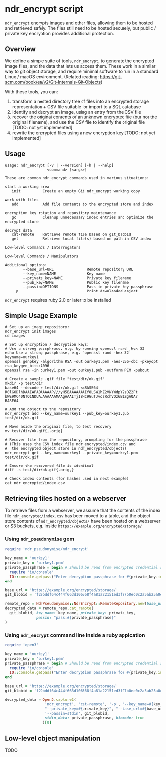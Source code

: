 # ndr_encrypt script

`ndr_encrypt` encrypts images and other files, allowing them to be hosted and
retrieved safely. The files still need to be hosted securely, but public /
private key encryption provides additional protection.

## Overview

We define a simple suite of tools, `ndr_encrypt`, to generate the encrypted
image files, and the data that lets us access them. These work in a similar way
to git object storage, and require minimal software to run in a standard Linux
/ macOS environment. (Related reading:
https://git-scm.com/book/en/v2/Git-Internals-Git-Objects)

With these tools, you can:
1. transform a nested directory tree of files into an encrypted storage
   representation + CSV file suitable for import to a SQL database
2. identify and decrypt an image, using an entry from the CSV file
3. recover the original contents of an unknown encrypted file (but not the
   original filename), and use the CSV file to identify the original file
   [TODO: not yet implemented]
4. rewrite the encrypted files using a new encryption key [TODO: not yet
   implemented]

## Usage

```
usage: ndr_encrypt [-v | --version] [-h | --help]
                   <command> [<args>]

These are common ndr_encrypt commands used in various situations:

start a working area
   init          Create an empty Git ndr_encrypt working copy

work with files
   add           Add file contents to the encrypted store and index

encryption key rotation and repository maintenance
   gc            Cleanup unnecessary index entries and optimize the encrypted store

decrypt data
   cat-remote    Retrieve remote file based on git_blobid
   get           Retrieve local file(s) based on path in CSV index

Low-level Commands / Interrogators

Low-level Commands / Manipulators

Additional options:
        --base_url=URL               Remote repository URL
        --key_name=NAME              Key name
        --private_key=NAME           Private key filename
        --pub_key=NAME               Public key filename
        --passin=OPTIONS             Pass in private key passphrase
    -p                               Print downloaded object
```

`ndr_encrypt` requires ruby 2.0 or later to be installed

## Simple Usage Example

``` shell
# Set up an image repository:
ndr_encrypt init images
cd images

# Set up encryption / decryption keys:
# Use a strong passphrase, e.g. by running openssl rand -hex 32
echo Use a strong passphrase, e.g. `openssl rand -hex 32`
keyname=ourkey1
openssl genpkey -algorithm RSA -out ourkey1.pem -aes-256-cbc -pkeyopt rsa_keygen_bits:4096
openssl rsa -in ourkey1.pem -out ourkey1.pub -outform PEM -pubout

# Create a sample .gif file "test/dir/ok.gif"
mkdir -p test/dir
base64 --decode > test/dir/ok.gif <<BASE64
R0lGODlhDAAIAPABAAAAAP///yH5BAAAAAAAIf8LSW1hZ2VNYWdpY2sOZ2Ft
bWE9MC40NTQ1NDUALAAAAAAMAAgAAAITjI8HC9GuTJvozRchVQz6BIZgAQA7
BASE64

# Add the object to the repository
ndr_encrypt add --key_name=ourkey1 --pub_key=ourkey1.pub test/dir/ok.gif

# Move aside the original file, to test recovery
mv test/dir/ok.gif{,.orig}

# Recover file from the repository, prompting for the passphrase
# (This uses the CSV index file ndr_encrypted/index.csv and
#  the encrypted object store in ndr_encrypted/objects)
ndr_encrypt get --key_name=ourkey1 --private_key=ourkey1.pem test/dir/ok.gif

# Ensure the recovered file is identical
diff -s test/dir/ok.gif{.orig,}

# Check index contents (for hashes used in next example)
cat ndr_encrypted/index.csv
```

## Retrieving files hosted on a webserver

To retrieve files from a webserver, we assume that the contents of the index
file `ndr_encrypted/index.csv` has been moved to a table, and the object store
contents of `ndr_encrypted/objects/` have been hosted on a webserver or S3
buckets, e.g. inside `https://example.org/encrypted/storage/`

### Using `ndr_pseudonymise` gem

``` ruby
require 'ndr_pseudonymise/ndr_encrypt'

key_name = 'ourkey1'
private_key = 'ourkey1.pem'
private_passphrase = begin # Should be read from encrypted credential storage
  require 'io/console'
  IO::console.getpass("Enter decryption passphrase for #{private_key.inspect}: ")
end

base_url = 'https://example.org/encrypted/storage/'
git_blobid = 'f29bddf64c444f663d106568f4a81a22151ed3f97b0ec0c2a5ab25a0e8a02515'

remote_repo = NdrPseudonymise::NdrEncrypt::RemoteRepository.new(base_url: base_url)
decrypted_data = remote_repo.cat_remote(
  git_blobid, key_name: key_name, private_key: private_key,
              passin: "pass:#{private_passphrase}"
)
```

### Using `ndr_encrypt` command line inside a ruby applcation

``` ruby
require 'open3'

key_name = 'ourkey1'
private_key = 'ourkey1.pem'
private_passphrase = begin # Should be read from encrypted credential storage
  require 'io/console'
  IO::console.getpass("Enter decryption passphrase for #{private_key.inspect}: ")
end

base_url = 'https://example.org/encrypted/storage/'
git_blobid = 'f29bddf64c444f663d106568f4a81a22151ed3f97b0ec0c2a5ab25a0e8a02515'

decrypted_data = Open3.capture2(
                  'ndr_encrypt', 'cat-remote', '-p', "--key_name=#{key_name}",
                  "--private_key=#{private_key}", "--base_url=#{base_url}",
                  '--passin=stdin', git_blobid,
                  stdin_data: private_passphrase, binmode: true
                 )[0]
```

## Low-level object manipulation

TODO
